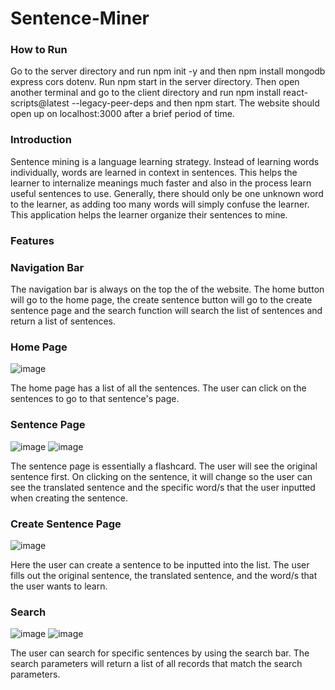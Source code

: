 # Sentence-Miner

### How to Run
Go to the server directory and run npm init -y and then npm install mongodb express cors dotenv. Run npm start in the server directory. Then open another terminal
and go to the client directory and run npm install react-scripts@latest --legacy-peer-deps and then npm start. The website should open up on localhost:3000 after a brief period of time.

### Introduction

Sentence mining is a language learning strategy. Instead of learning words individually, words are learned in context in sentences. This helps the learner 
to internalize meanings much faster and also in the process learn useful sentences to use. Generally, there should only be one unknown word to the learner,
as adding too many words will simply confuse the learner. This application helps the learner organize their sentences to mine.

### Features

### Navigation Bar

The navigation bar is always on the top the of the website. The home button will go to the home page, the create sentence button will go to the create sentence
page and the search function will search the list of sentences and return a list of sentences.

### Home Page
![image](https://user-images.githubusercontent.com/38774593/217149832-9e850a76-ce36-4b28-b486-329baa1117ba.png)


The home page has a list of all the sentences. The user can click on the sentences to go to that sentence's page. 


### Sentence Page
![image](https://user-images.githubusercontent.com/38774593/217149959-6d31cd85-25cd-45bd-94fc-c1494b08902c.png)
![image](https://user-images.githubusercontent.com/38774593/217149985-253248b1-0cd5-4af2-b835-9dd53834810c.png)


The sentence page is essentially a flashcard. The user will see the original sentence first. On clicking on the sentence, it will change so the user can see
the translated sentence and the specific word/s that the user inputted when creating the sentence.

### Create Sentence Page

![image](https://user-images.githubusercontent.com/38774593/217150014-35bef30f-fc17-4037-bf47-0cbe8c1739cc.png)


Here the user can create a sentence to be inputted into the list. The user fills out the original sentence, the translated sentence, and the word/s that the user
wants to learn.

### Search 
![image](https://user-images.githubusercontent.com/38774593/217150156-05f7bba9-a4a7-42f7-aeb6-e9145b14c468.png)
![image](https://user-images.githubusercontent.com/38774593/217150181-eaff9ca6-9377-4bf4-b2aa-6ba4e67799fa.png)

The user can search for specific sentences by using the search bar. The search parameters will return a list of all records that match the search parameters.
